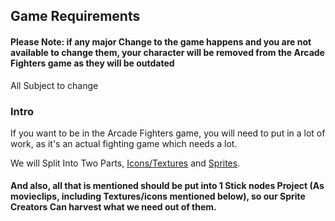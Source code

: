 
## Game Requirements

#### Please Note: if any major Change to the game happens and you are not available to change them, your character will be removed from the Arcade Fighters game as they will be outdated

All Subject to change

### Intro

If you want to be in the Arcade Fighters game, you will need to put in a lot of work, as it's an actual fighting game which needs a lot.

We will Split Into Two Parts, [Icons/Textures](https://sncommunity.github.io/req/pages/icons-and-textures) and [Sprites](https://sncommunity.github.io/req/pages/sprites).

#### And also, all that is mentioned should be put into 1 Stick nodes Project (As movieclips, including Textures/icons mentioned below), so our Sprite Creators Can harvest what we need out of them.
